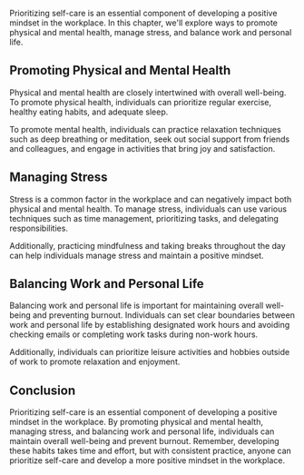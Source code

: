 
Prioritizing self-care is an essential component of developing a positive mindset in the workplace. In this chapter, we'll explore ways to promote physical and mental health, manage stress, and balance work and personal life.

Promoting Physical and Mental Health
------------------------------------

Physical and mental health are closely intertwined with overall well-being. To promote physical health, individuals can prioritize regular exercise, healthy eating habits, and adequate sleep.

To promote mental health, individuals can practice relaxation techniques such as deep breathing or meditation, seek out social support from friends and colleagues, and engage in activities that bring joy and satisfaction.

Managing Stress
---------------

Stress is a common factor in the workplace and can negatively impact both physical and mental health. To manage stress, individuals can use various techniques such as time management, prioritizing tasks, and delegating responsibilities.

Additionally, practicing mindfulness and taking breaks throughout the day can help individuals manage stress and maintain a positive mindset.

Balancing Work and Personal Life
--------------------------------

Balancing work and personal life is important for maintaining overall well-being and preventing burnout. Individuals can set clear boundaries between work and personal life by establishing designated work hours and avoiding checking emails or completing work tasks during non-work hours.

Additionally, individuals can prioritize leisure activities and hobbies outside of work to promote relaxation and enjoyment.

Conclusion
----------

Prioritizing self-care is an essential component of developing a positive mindset in the workplace. By promoting physical and mental health, managing stress, and balancing work and personal life, individuals can maintain overall well-being and prevent burnout. Remember, developing these habits takes time and effort, but with consistent practice, anyone can prioritize self-care and develop a more positive mindset in the workplace.
